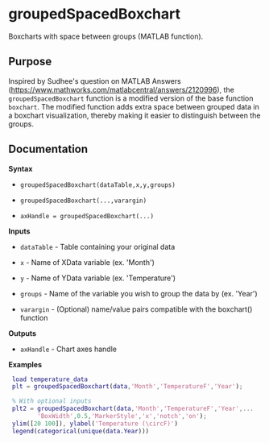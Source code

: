 # groupedSpacedBoxchart
Boxcharts with space between groups (MATLAB function).

## Purpose
Inspired by Sudhee's question on MATLAB Answers (https://www.mathworks.com/matlabcentral/answers/2120996), the `groupedSpacedBoxchart` function is a modified version of the base function `boxchart`. The modified function adds extra space between grouped data in a boxchart visualization, thereby making it easier to distinguish between the groups.


## Documentation
**Syntax**

  * ```groupedSpacedBoxchart(dataTable,x,y,groups)```

  * ```groupedSpacedBoxchart(...,varargin)```

  * ```axHandle = groupedSpacedBoxchart(...)```
 
 **Inputs**

  * `dataTable` - Table containing your original data

  * `x` - Name of XData variable (ex. 'Month')

  * `y` - Name of YData variable (ex. 'Temperature')

  * `groups` - Name of the variable you wish to group the data by (ex. 'Year')

  * `varargin` - (Optional) name/value pairs compatible with the boxchart() function
 
 **Outputs**

  * `axHandle` - Chart axes handle
 
 **Examples**

 ```matlab
  load temperature_data
  plt = groupedSpacedBoxchart(data,'Month','TemperatureF','Year');
 
  % With optional inputs
  plt2 = groupedSpacedBoxchart(data,'Month','TemperatureF','Year',...
         'BoxWidth',0.5,'MarkerStyle','x','notch','on');
  ylim([20 100]), ylabel('Temperature (\circF)')
  legend(categorical(unique(data.Year)))
 ```
